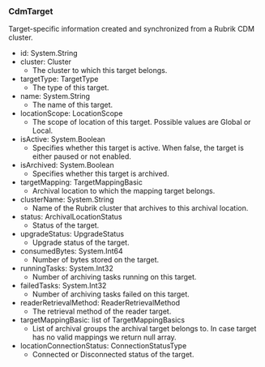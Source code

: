 ### CdmTarget
Target-specific information created and synchronized from a Rubrik CDM cluster.

- id: System.String
- cluster: Cluster
  - The cluster to which this target belongs.
- targetType: TargetType
  - The type of this target.
- name: System.String
  - The name of this target.
- locationScope: LocationScope
  - The scope of location of this target. Possible values are Global or Local.
- isActive: System.Boolean
  - Specifies whether this target is active. When false, the target is either paused or not enabled.
- isArchived: System.Boolean
  - Specifies whether this target is archived.
- targetMapping: TargetMappingBasic
  - Archival location to which the mapping target belongs.
- clusterName: System.String
  - Name of the Rubrik cluster that archives to this archival location.
- status: ArchivalLocationStatus
  - Status of the target.
- upgradeStatus: UpgradeStatus
  - Upgrade status of the target.
- consumedBytes: System.Int64
  - Number of bytes stored on the target.
- runningTasks: System.Int32
  - Number of archiving tasks running on this target.
- failedTasks: System.Int32
  - Number of archiving tasks failed on this target.
- readerRetrievalMethod: ReaderRetrievalMethod
  - The retrieval method of the reader target.
- targetMappingBasic: list of TargetMappingBasics
  - List of archival groups the archival target belongs to. In case target has no valid mappings we return null array.
- locationConnectionStatus: ConnectionStatusType
  - Connected or Disconnected status of the target.
